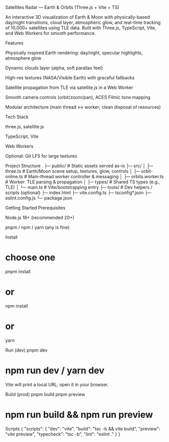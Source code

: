 Satellites Radar — Earth & Orbits (Three.js + Vite + TS)

An interactive 3D visualization of Earth & Moon with physically-based day/night transitions, cloud layer, atmospheric glow, and real-time tracking of 10,000+ satellites using TLE data. Built with Three.js, TypeScript, Vite, and Web Workers for smooth performance.

Features

Physically inspired Earth rendering: day/night, specular highlights, atmosphere glow

Dynamic clouds layer (alpha, soft parallax feel)

High-res textures (NASA/Visible Earth) with graceful fallbacks

Satellite propagation from TLE via satellite.js in a Web Worker

Smooth camera controls (orbit/zoom/pan), ACES Filmic tone mapping

Modular architecture (main thread ↔ worker; clean disposal of resources)

Tech Stack

three.js, satellite.js

TypeScript, Vite

Web Workers

Optional: Git LFS for large textures

Project Structure
.
├─ public/                 # Static assets served as-is
├─ src/
│  ├─ three.ts            # Earth/Moon scene setup, textures, glow, controls
│  ├─ orbit-online.ts     # Main-thread worker controller & messaging
│  ├─ orbits.worker.ts    # Worker: TLE parsing & propagation
│  ├─ types/              # Shared TS types (e.g., TLE)
│  └─ main.ts             # Vite/bootstrapping entry
├─ tools/                 # Dev helpers / scripts (optional)
├─ index.html
├─ vite.config.ts
├─ tsconfig*.json
├─ eslint.config.js
└─ package.json

Getting Started
Prerequisites

Node.js 18+ (recommended 20+)

pnpm / npm / yarn (any is fine)

Install
# choose one
pnpm install
# or
npm install
# or
yarn

Run (dev)
pnpm dev
# npm run dev / yarn dev


Vite will print a local URL; open it in your browser.

Build (prod)
pnpm build
pnpm preview
# npm run build && npm run preview

Scripts
{
  "scripts": {
    "dev": "vite",
    "build": "tsc -b && vite build",
    "preview": "vite preview",
    "typecheck": "tsc -b",
    "lint": "eslint ."
  }
}
